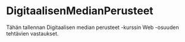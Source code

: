 # DigitaalisenMedianPerusteet
 
Tähän tallennan Digitaalisen median perusteet -kurssin Web -osuuden tehtävien vastaukset. 
